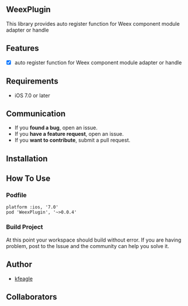 
## WeexPlugin

This library provides auto register function for Weex component module adapter or handle

## Features

- [x] auto register function for Weex component module adapter or handle

## Requirements

- iOS 7.0 or later

## Communication
- If you **found a bug**, open an issue.
- If you **have a feature request**, open an issue.
- If you **want to contribute**, submit a pull request.

## Installation

## How To Use
### Podfile
```
platform :ios, '7.0'
pod 'WeexPlugin', '~>0.0.4'
```
### Build Project

At this point your workspace should build without error. If you are having problem, post to the Issue and the
community can help you solve it.

## Author
- [kfeagle](https://github.com/kfeagle)

## Collaborators
